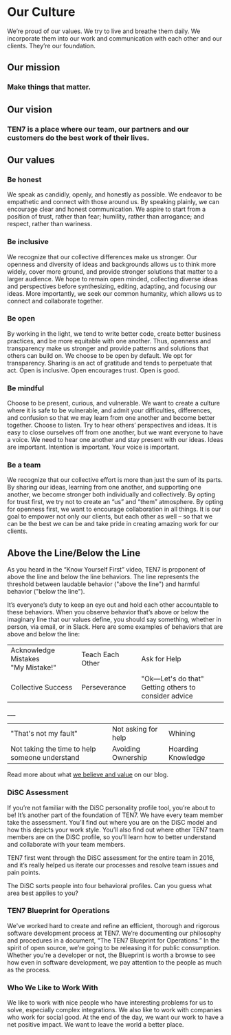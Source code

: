 
# Our Culture

We’re proud of our values. We try to live and breathe them daily. We incorporate them into our work and communication with each other and our clients. They’re our foundation.

## Our mission

### Make things that matter. 

## Our vision

### TEN7 is a place where our team, our partners and our customers do the best work of their lives.

## Our values

### Be honest

We speak as candidly, openly, and honestly as possible. We endeavor to be empathetic and connect with those around us. By speaking plainly, we can encourage clear and honest communication. We aspire to start from a position of trust, rather than fear; humility, rather than arrogance; and respect, rather than wariness.

### Be inclusive

We recognize that our collective differences make us stronger. Our openness and diversity of ideas and backgrounds allows us to think more widely, cover more ground, and provide stronger solutions that matter to a larger audience. We hope to remain open minded, collecting diverse ideas and perspectives before synthesizing, editing, adapting, and focusing our ideas. More importantly, we seek our common humanity, which allows us to connect and collaborate together.

### Be open

By working in the light, we tend to write better code, create better business practices, and be more equitable with one another. Thus, openness and transparency make us stronger and provide patterns and solutions that others can build on. We choose to be open by default. We opt for transparency. Sharing is an act of gratitude and tends to perpetuate that act. Open is inclusive. Open encourages trust. Open is good.

### Be mindful

Choose to be present, curious, and vulnerable. We want to create a culture where it is safe to be vulnerable, and admit your difficulties, differences, and confusion so that we may learn from one another and become better together. Choose to listen. Try to hear others’ perspectives and ideas. It is easy to close ourselves off from one another, but we want everyone to have a voice. We need to hear one another and stay present with our ideas. Ideas are important. Intention is important. Your voice is important.

### Be a team

We recognize that our collective effort is more than just the sum of its parts. By sharing our ideas, learning from one another, and supporting one another, we become stronger both individually and collectively. By opting for trust first, we try not to create an “us” and “them” atmosphere. By opting for openness first, we want to encourage collaboration in all things. It is our goal to empower not only our clients, but each other as well – so that we can be the best we can be and take pride in creating amazing work for our clients.

## Above the Line/Below the Line

As you heard in the “Know Yourself First” video, TEN7 is proponent of above the line and below the line behaviors. The line represents the threshold between laudable behavior ("above the line") and harmful behavior ("below the line").

It’s everyone’s duty to keep an eye out and hold each other accountable to these behaviors. When you observe behavior that’s above or below the imaginary line that our values define, you should say something, whether in person, via email, or in Slack. Here are some examples of behaviors that are above and below the line:
<table>
<tbody>
<tr>
<td>Acknowledge Mistakes<br/>"My Mistake!"</td>
<td>Teach Each Other</td>
<td>Ask for Help</td>
</tr>
<tr>
<td>Collective Success</td>
<td>Perseverance</td>
<td>"Ok—Let's do that"<br/>Getting others to consider advice</td>
</tr>
</tbody>
</table>
___

<table>
<tbody>
<tr>
<td>"That's not my fault"</td>
<td>Not asking for help</td>
<td>Whining</td>
</tr>
<tr>
<td>Not taking the time to help someone understand</td>
<td>Avoiding Ownership</td>
<td>Hoarding Knowledge</td>
</tr>
</tbody>
</table>

Read more about what [we believe and value](https://ten7.com/blog/post/what-ten7-believes-and-values) on our blog.

### DiSC Assessment

If you’re not familiar with the DiSC personality profile tool, you’re about to be! It’s another part of the foundation of TEN7. We have every team member take the assessment. You’ll find out where you are on the DiSC model and how this depicts your work style. You’ll also find out where other TEN7 team members are on the DiSC profile, so you’ll learn how to better understand and collaborate with your team members.

TEN7 first went through the DiSC assessment for the entire team in 2016, and it’s really helped us iterate our processes and resolve team issues and pain points.

The DiSC sorts people into four behavioral profiles. Can you guess what area best applies to you?

### TEN7 Blueprint for Operations

We've worked hard to create and refine an efficient, thorough and rigorous software development process at TEN7. We’re documenting our philosophy and procedures in a document, “The TEN7 Blueprint for Operations.” In the spirit of open source, we’re going to be releasing it for public consumption. Whether you're a developer or not, the Blueprint is worth a browse to see how even in software development, we pay attention to the people as much as the process.

### Who We Like to Work With

We like to work with nice people who have interesting problems for us to solve, especially complex integrations.
We also like to work with companies who work for social good. At the end of the day, we want our work to have a net positive impact. We want to leave the world a better place.
